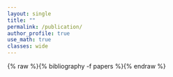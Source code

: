 ```yaml
---
layout: single
title: ""
permalink: /publication/
author_profile: true
use_math: true
classes: wide
---
```


{% raw %}{% bibliography -f papers %}{% endraw %}
